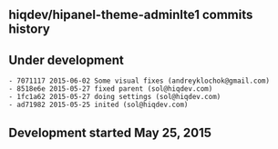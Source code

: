 hiqdev/hipanel-theme-adminlte1 commits history
----------------------------------------------

## Under development

    - 7071117 2015-06-02 Some visual fixes (andreyklochok@gmail.com)
    - 8518e6e 2015-05-27 fixed parent (sol@hiqdev.com)
    - 1fc1a62 2015-05-27 doing settings (sol@hiqdev.com)
    - ad71982 2015-05-25 inited (sol@hiqdev.com)

## Development started May 25, 2015

